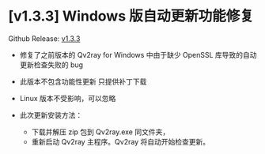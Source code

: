 # [v1.3.3] Windows 版自动更新功能修复

Github Release: [v1.3.3](https://github.com/lhy0403/Qv2ray/releases/tag/v1.3.3)

- 修复了之前版本的 Qv2ray for Windows 中由于缺少 OpenSSL 库导致的自动更新检查失败的 bug

- 此版本不包含功能性更新 只提供补丁下载
- Linux 版本不受影响，可以忽略

- 此次更新安装方法：
  - 下载并解压 zip 包到 Qv2ray.exe 同文件夹，
  - 重新启动 Qv2ray 主程序。Qv2ray 将自动开始检查更新。

